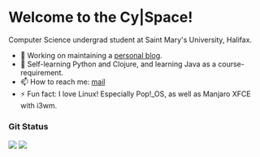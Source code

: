 <!--
**cybarspace/cybarspace** is a ✨ _special_ ✨ repository because its `README.md` (this file) appears on your GitHub profile.
-->
# Welcome to the Cy|Space!

Computer Science undergrad student at Saint Mary's University, Halifax.

- 🔭 Working on maintaining a [personal blog](https://j.mp/cybarblog "cybarspace.github.io").
- 🌱 Self-learning Python and Clojure, and learning Java as a course-requirement.
- 📫 How to reach me: [mail](mailto:cybardev@pm.me "cybardev@pm.me")
- ⚡ Fun fact: I love Linux! Especially Pop!\_OS, as well as Manjaro XFCE with i3wm.

### Git Status
<img align="center" src="https://github-readme-stats.vercel.app/api?username=cybardev&hide_border=true&theme=vue-dark" />
<img align="center" src="https://github-readme-stats.vercel.app/api/top-langs/?username=cybardev&layout=compact&hide_border=true&langs_count=8&theme=vue-dark" />
